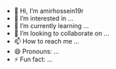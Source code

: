 - 👋 Hi, I’m amirhossein19r
- 👀 I’m interested in ...
- 🌱 I’m currently learning ...
- 💞️ I’m looking to collaborate on ...
- 📫 How to reach me ...
- 😄 Pronouns: ...
- ⚡ Fun fact: ...

<!---
amirhossein19r/amirhossein19r is a ✨ special ✨ repository because its `README.md` (this file) appears on your GitHub profile.
You can click the Preview link to take a look at your changes.
--->

